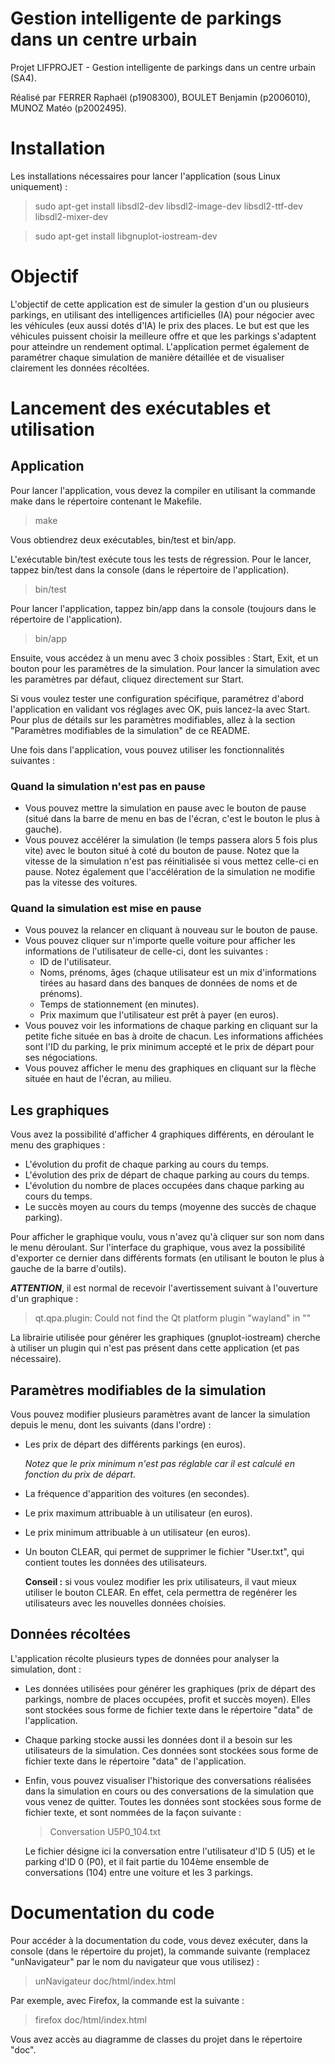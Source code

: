 # **Gestion intelligente de parkings dans un centre urbain**

Projet LIFPROJET - Gestion intelligente de parkings dans un centre urbain (SA4).

Réalisé par FERRER Raphaël (p1908300), BOULET Benjamin (p2006010), MUNOZ Matéo (p2002495).

# Installation
Les installations nécessaires pour lancer l'application (sous Linux uniquement) :
>sudo apt-get install libsdl2-dev libsdl2-image-dev libsdl2-ttf-dev libsdl2-mixer-dev

>sudo apt-get install libgnuplot-iostream-dev

# Objectif

L'objectif de cette application est de simuler la gestion d'un ou plusieurs parkings, en utilisant des intelligences artificielles (IA) pour négocier avec les véhicules (eux aussi dotés d'IA) le prix des places. Le but est que les véhicules puissent choisir la meilleure offre et que les parkings s'adaptent pour atteindre un rendement optimal. L'application permet également de paramétrer chaque simulation de manière détaillée et de visualiser clairement les données récoltées.
# Lancement des exécutables et utilisation

## Application
Pour lancer l'application, vous devez la compiler en utilisant la commande make dans le répertoire contenant le Makefile.
>make

Vous obtiendrez deux exécutables, bin/test et bin/app.

L'exécutable bin/test exécute tous les tests de régression. Pour le lancer, tappez bin/test dans la console (dans le répertoire de l'application).
>bin/test

Pour lancer l'application, tappez bin/app dans la console (toujours dans le répertoire de l'application).
>bin/app

Ensuite, vous accédez à un menu avec 3 choix possibles : Start, Exit, et un bouton pour les paramètres de la simulation. Pour lancer la simulation avec les paramètres par défaut, cliquez directement sur Start. 

Si vous voulez tester une configuration spécifique, paramétrez d'abord l'application en validant vos réglages avec OK, puis lancez-la avec Start. Pour plus de détails sur les paramètres modifiables, allez à la section "Paramètres modifiables de la simulation" de ce README.

Une fois dans l'application, vous pouvez utiliser les fonctionnalités suivantes :
### Quand la simulation n'est pas en pause
- Vous pouvez mettre la simulation en pause avec le bouton de pause (situé dans la barre de menu en bas de l'écran, c'est le bouton le plus à gauche).
- Vous pouvez accélérer la simulation (le temps passera alors 5 fois plus vite) avec le bouton situé à coté du bouton de pause. Notez que la vitesse de la simulation n'est pas réinitialisée si vous mettez celle-ci en pause. Notez également que l'accélération de la simulation ne modifie pas la vitesse des voitures.

### Quand la simulation est mise en pause
- Vous pouvez la relancer en cliquant à nouveau sur le bouton de pause.
- Vous pouvez cliquer sur n'importe quelle voiture pour afficher les informations de l'utilisateur de celle-ci, dont les suivantes :
    - ID de l'utilisateur.
    - Noms, prénoms, âges (chaque utilisateur est un mix d'informations tirées au hasard dans des banques de données de noms et de prénoms).
    - Temps de stationnement (en minutes).
    - Prix maximum que l'utilisateur est prêt à payer (en euros).
- Vous pouvez voir les informations de chaque parking en cliquant sur la petite fiche située en bas à droite de chacun. Les informations affichées sont l'ID du parking, le prix minimum accepté et le prix de départ pour ses négociations.
- Vous pouvez afficher le menu des graphiques en cliquant sur la flèche située en haut de l'écran, au milieu.
## Les graphiques
Vous avez la possibilité d'afficher 4 graphiques différents, en déroulant le menu des graphiques :
- L'évolution du profit de chaque parking au cours du temps.
- L'évolution des prix de départ de chaque parking au cours du temps.
- L'évolution du nombre de places occupées dans chaque parking au cours du temps.
- Le succès moyen au cours du temps (moyenne des succès de chaque parking).

Pour afficher le graphique voulu, vous n'avez qu'à cliquer sur son nom dans le menu déroulant.
Sur l'interface du graphique, vous avez la possibilité d'exporter ce dernier dans différents formats (en utilisant le bouton le plus à gauche de la barre d'outils).

***ATTENTION***, il est normal de recevoir l'avertissement suivant à l'ouverture d'un graphique : 
>qt.qpa.plugin: Could not find the Qt platform plugin "wayland" in ""

La librairie utilisée pour générer les graphiques (gnuplot-iostream) cherche à utiliser un plugin qui n'est pas présent dans cette application (et pas nécessaire).

## Paramètres modifiables de la simulation
Vous pouvez modifier plusieurs paramètres avant de lancer la simulation depuis le menu, dont les suivants (dans l'ordre) :
- Les prix de départ des différents parkings (en euros).

    *Notez que le prix minimum n'est pas réglable car il est calculé en fonction du prix de départ.*
- La fréquence d'apparition des voitures (en secondes).
- Le prix maximum attribuable à un utilisateur (en euros).
- Le prix minimum attribuable à un utilisateur (en euros).
- Un bouton CLEAR, qui permet de supprimer le fichier "User.txt", qui contient toutes les données des utilisateurs.

    **Conseil :** si vous voulez modifier les prix utilisateurs, il vaut mieux utiliser le bouton CLEAR. En effet, cela permettra de regénérer les utilisateurs avec les nouvelles données choisies.

## Données récoltées
L'application récolte plusieurs types de données pour analyser la simulation, dont :
- Les données utilisées pour générer les graphiques (prix de départ des parkings, nombre de places occupées, profit et succès moyen). Elles sont stockées sous forme de fichier texte dans le répertoire "data" de l'application.
- Chaque parking stocke aussi les données dont il a besoin sur les utilisateurs de la simulation. Ces données sont stockées sous forme de fichier texte dans le répertoire "data" de l'application.
- Enfin, vous pouvez visualiser l'historique des conversations réalisées dans la simulation en cours ou des conversations de la simulation que vous venez de quitter. Toutes les données sont stockées sous forme de fichier texte, et sont nommées de la façon suivante :
    >Conversation U5P0_104.txt

    Le fichier désigne ici la conversation entre l'utilisateur d'ID 5 (U5) et le parking d'ID 0 (P0), et il fait partie du 104ème ensemble de conversations (104) entre une voiture et les 3 parkings.

# Documentation du code
Pour accéder à la documentation du code, vous devez exécuter, dans la console (dans le répertoire du projet), la commande suivante (remplacez "unNavigateur" par le nom du navigateur que vous utilisez) :
>unNavigateur doc/html/index.html

Par exemple, avec Firefox, la commande est la suivante :
>firefox doc/html/index.html

Vous avez accès au diagramme de classes du projet dans le répertoire "doc".